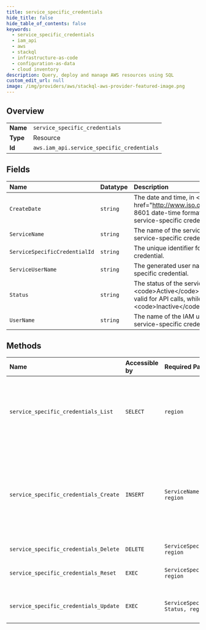 ```yaml
---
title: service_specific_credentials
hide_title: false
hide_table_of_contents: false
keywords:
  - service_specific_credentials
  - iam_api
  - aws    
  - stackql
  - infrastructure-as-code
  - configuration-as-data
  - cloud inventory
description: Query, deploy and manage AWS resources using SQL
custom_edit_url: null
image: /img/providers/aws/stackql-aws-provider-featured-image.png
---
```

  
    

## Overview
<table><tbody>
<tr><td><b>Name</b></td><td><code>service_specific_credentials</code></td></tr>
<tr><td><b>Type</b></td><td>Resource</td></tr>
<tr><td><b>Id</b></td><td><code>aws.iam_api.service_specific_credentials</code></td></tr>
</tbody></table>

## Fields
| Name | Datatype | Description |
|:-----|:---------|:------------|
| `CreateDate` | `string` | The date and time, in &lt;a href="http://www.iso.org/iso/iso8601"&gt;ISO 8601 date-time format&lt;/a&gt;, when the service-specific credential were created. |
| `ServiceName` | `string` | The name of the service associated with the service-specific credential. |
| `ServiceSpecificCredentialId` | `string` | The unique identifier for the service-specific credential. |
| `ServiceUserName` | `string` | The generated user name for the service-specific credential. |
| `Status` | `string` | The status of the service-specific credential. &lt;code&gt;Active&lt;/code&gt; means that the key is valid for API calls, while &lt;code&gt;Inactive&lt;/code&gt; means it is not. |
| `UserName` | `string` | The name of the IAM user associated with the service-specific credential. |
## Methods
| Name | Accessible by | Required Params | Description |
|:-----|:--------------|:----------------|:------------|
| `service_specific_credentials_List` | `SELECT` | `region` | Returns information about the service-specific credentials associated with the specified IAM user. If none exists, the operation returns an empty list. The service-specific credentials returned by this operation are used only for authenticating the IAM user to a specific service. For more information about using service-specific credentials to authenticate to an Amazon Web Services service, see &lt;a href="https://docs.aws.amazon.com/codecommit/latest/userguide/setting-up-gc.html"&gt;Set up service-specific credentials&lt;/a&gt; in the CodeCommit User Guide. |
| `service_specific_credentials_Create` | `INSERT` | `ServiceName, UserName, region` | &lt;p&gt;Generates a set of credentials consisting of a user name and password that can be used to access the service specified in the request. These credentials are generated by IAM, and can be used only for the specified service. &lt;/p&gt; &lt;p&gt;You can have a maximum of two sets of service-specific credentials for each supported service per user.&lt;/p&gt; &lt;p&gt;You can create service-specific credentials for CodeCommit and Amazon Keyspaces (for Apache Cassandra).&lt;/p&gt; &lt;p&gt;You can reset the password to a new service-generated value by calling &lt;a&gt;ResetServiceSpecificCredential&lt;/a&gt;.&lt;/p&gt; &lt;p&gt;For more information about service-specific credentials, see &lt;a href="https://docs.aws.amazon.com/IAM/latest/UserGuide/id_credentials_ssh-keys.html"&gt;Using IAM with CodeCommit: Git credentials, SSH keys, and Amazon Web Services access keys&lt;/a&gt; in the &lt;i&gt;IAM User Guide&lt;/i&gt;.&lt;/p&gt; |
| `service_specific_credentials_Delete` | `DELETE` | `ServiceSpecificCredentialId, region` | Deletes the specified service-specific credential. |
| `service_specific_credentials_Reset` | `EXEC` | `ServiceSpecificCredentialId, region` | Resets the password for a service-specific credential. The new password is Amazon Web Services generated and cryptographically strong. It cannot be configured by the user. Resetting the password immediately invalidates the previous password associated with this user. |
| `service_specific_credentials_Update` | `EXEC` | `ServiceSpecificCredentialId, Status, region` | Sets the status of a service-specific credential to &lt;code&gt;Active&lt;/code&gt; or &lt;code&gt;Inactive&lt;/code&gt;. Service-specific credentials that are inactive cannot be used for authentication to the service. This operation can be used to disable a user's service-specific credential as part of a credential rotation work flow. |
